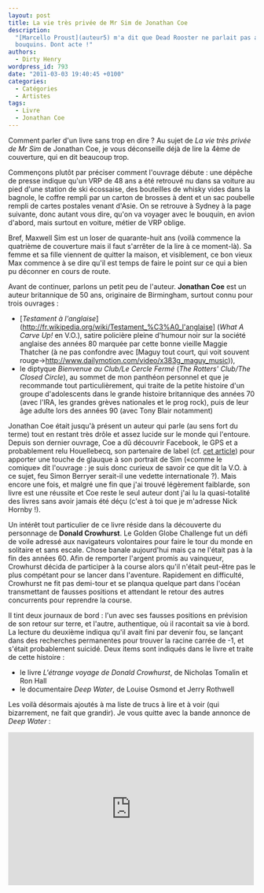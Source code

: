 ```yaml
---
layout: post
title: La vie très privée de Mr Sim de Jonathan Coe
description:
  "[Marcello Proust](auteur5) m'a dit que Dead Rooster ne parlait pas assez de
  bouquins. Dont acte !"
authors:
  - Dirty Henry
wordpress_id: 793
date: "2011-03-03 19:40:45 +0100"
categories:
  - Catégories
  - Artistes
tags:
  - Livre
  - Jonathan Coe
---
```


Comment parler d'un livre sans trop en dire ? Au sujet de _La vie très privée de
Mr Sim_ de Jonathan Coe, je vous déconseille déjà de lire la 4ème de couverture,
qui en dit beaucoup trop.

Commençons plutôt par préciser comment l'ouvrage débute : une dépêche de presse
indique qu'un VRP de 48 ans a été retrouvé nu dans sa voiture au pied d'une
station de ski écossaise, des bouteilles de whisky vides dans la bagnole, le
coffre rempli par un carton de brosses à dent et un sac poubelle rempli de
cartes postales venant d'Asie. On se retrouve à Sydney à la page suivante, donc
autant vous dire, qu'on va voyager avec le bouquin, en avion d'abord, mais
surtout en voiture, métier de VRP oblige.

Bref, Maxwell Sim est un loser de quarante-huit ans (voilà commence la quatrième
de couverture mais il faut s'arrêter de la lire à ce moment-là). Sa femme et sa
fille viennent de quitter la maison, et visiblement, ce bon vieux Max commence à
se dire qu'il est temps de faire le point sur ce qui a bien pu déconner en cours
de route.

Avant de continuer, parlons un petit peu de l'auteur. **Jonathan Coe** est un
auteur britannique de 50 ans, originaire de Birmingham, surtout connu pour trois
ouvrages :

- [*Testament à
  l'anglaise*](http://fr.wikipedia.org/wiki/Testament_%C3%A0_l'anglaise] (_What
  A Carve Up!_ en V.O.), satire policière pleine d'humour noir sur la société
  anglaise des années 80 marquée par cette bonne vieille Maggie Thatcher (à ne
  pas confondre avec [Maguy tout court, qui voit souvent
  rouge->http://www.dailymotion.com/video/x383g_maguy_music)),
- le diptyque _Bienvenue au Club/Le Cercle Fermé_ (_The Rotters' Club/The Closed
  Circle_), au sommet de mon panthéon personnel et que je recommande tout
  particulièrement, qui traite de la petite histoire d'un groupe d'adolescents
  dans le grande histoire britannique des années 70 (avec l'IRA, les grandes
  grèves nationales et le prog rock), puis de leur âge adulte lors des années 90
  (avec Tony Blair notamment)

Jonathan Coe était jusqu'à présent un auteur qui parle (au sens fort du terme)
tout en restant très drôle et assez lucide sur le monde qui l'entoure. Depuis
son dernier ouvrage, Coe a dû découvrir Facebook, le GPS et a probablement relu
Houellebecq, son partenaire de label (cf. [cet article](223)) pour apporter une
touche de glauque à son portrait de Sim («comme le comique» dit l'ouvrage : je
suis donc curieux de savoir ce que dit la V.O. à ce sujet, feu Simon Berryer
serait-il une vedette internationale ?). Mais encore une fois, et malgré une fin
que j'ai trouvé légèrement faiblarde, son livre est une réussite et Coe reste le
seul auteur dont j'ai lu la quasi-totalité des livres sans avoir jamais été déçu
(c'est à toi que je m'adresse Nick Hornby !).

Un intérêt tout particulier de ce livre réside dans la découverte du personnage
de **Donald Crowhurst**. Le Golden Globe Challenge fut un défi de voile adressé
aux navigateurs volontaires pour faire le tour du monde en solitaire et sans
escale. Chose banale aujourd'hui mais ça ne l'était pas à la fin des années 60.
Afin de remporter l'argent promis au vainqueur, Crowhurst décida de participer à
la course alors qu'il n'était peut-être pas le plus compétant pour se lancer
dans l'aventure. Rapidement en difficulté, Crowhurst ne fit pas demi-tour et se
planqua quelque part dans l'océan transmettant de fausses positions et attendant
le retour des autres concurrents pour reprendre la course.

Il tint deux journaux de bord : l'un avec ses fausses positions en prévision de
son retour sur terre, et l'autre, authentique, où il racontait sa vie à bord. La
lecture du deuxième indiqua qu'il avait fini par devenir fou, se lançant dans
des recherches permanentes pour trouver la racine carrée de -1, et s'était
probablement suicidé. Deux items sont indiqués dans le livre et traite de cette
histoire :

- le livre _L'étrange voyage de Donald Crowhurst_, de Nicholas Tomalin et Ron
  Hall
- le documentaire _Deep Water_, de Louise Osmond et Jerry Rothwell

Les voilà désormais ajoutés à ma liste de trucs à lire et à voir (qui
bizarrement, ne fait que grandir). Je vous quitte avec la bande annonce de _Deep
Water_ :

<iframe title="YouTube video player" width="500" height="311" src="http://www.youtube.com/embed/ePAfjxI4rws?rel=0" frameborder="0" allowfullscreen></iframe>
